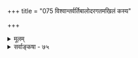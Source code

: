 +++
title = "075 विश्वान्तर्वर्तिबालोदरगतमखिलं कस्य"

+++
<details><summary>मूलम्</summary>

विश्वान्तर्वर्तिबालोदरगतमखिलं कस्य विश्वासभूमिस्तस्मादौपेन्द्रमीदृग् भवतु रसवशादिन्द्रजालं प्रवृत्तम् ।  
मा भूदाश्चर्यशक्तेरवितथमिदमित्येव सर्वाप्तसिद्धेर्व्याघातस्योपशान्तिस्तदनुगुणदशाभेदयोगादिभिः स्यात् ॥ ७५ ॥
</details>

<details><summary>सर्वाङ्कषा - ७५</summary>

आश्चर्यवृत्तान्तेषु प्रसक्तां शङ्कां परिहरतिविश्वान्तरित्यादि । **अखिलम्** = ब्रह्माण्डादिकं सर्वमपि **विश्वान्तर्वर्तिबालोदरगतम्** = एतज्जगदन्तर्गतस्यैव कस्यचित् बालस्योदरे वर्तमानम् इत्यादिकम् **कस्य** =कस्य वा बुद्धिमतः **विश्वासभूमिः** = विश्वासविषयः स्यात् । तस्मात् **ईदृक्** = एतादृशम् आश्चर्यवृत्तान्तादिकम् **रसवशात्** =लीलारसवसात् प्रवृत्तम् **औपेन्द्रम्** = उपेन्द्ररूपेण भगवता उपदिष्टम् इन्द्रजालं **भवतु** = मायाजालमिति प्रसिद्धं केवलं मिथ्यैव भवतु । **रसवसात्** = रसशास्त्रेषु वर्णितं पारदस्याद्भुतशक्तिरूपमिति वाऽर्थः । श्रीकृष्णेन यशोदायै स्वमुखे प्रदर्शितं विश्वरूपं वा, मार्कण्डेयाय प्रदर्शितं वटपत्रशाय्युदरे विश्वरूपम्, युद्धरङ्गे अर्जुनाय प्रदर्शितं विश्वरूपं वेत्यादिकमत्र ग्राह्यम् ॥ 

अद्भुतम् अद्भुतमेव । तत्र विचारकरणं मौर्व्यमेव स्यादित्यभिप्रायेण एतत्प्रत्याहमा भूदित्यादिना । मा **भूत्** = उक्तरीत्या सर्वं मिथ्येति मा भूत् । कुतः ? **आश्चर्यशक्तेः** = अत्यद्भुतशक्तियुक्तस्य भगवतः **इदम्** = एतादृशं सर्वम् **अवितथम्** = सत्यम् इत्येव **सर्वाप्तसिद्धेः** = सर्वेषामप्याप्तानां पराशरपाराशर्यादीनां 

221. 

507 

[भगवतस्सर्वज्ञत्वेऽनुपपत्तिपरिहारः ] 

यद्भावित्वेन बुद्धं भवति तदथ चातीतरूपं तदस्मिन् 

उल्लेख भिद्यते चेदकरणजमतेरैकरूप्यं प्रकुप्येत् । प्राचीनोल्लेख एव स्थितवति तु गते भाविबुद्धिर्भमः स्यात् 

मैवं पूर्वापरादिक्रमनियतसदोल्लेखसत्यत्वसिद्धेः ॥76॥ 



निर्णयात् । **व्याघातस्य** =विरोधस्य **उपशान्तिः** = समनं तु **तदनुगुणदशाभेदयोगादिभिः** = तत्तद्घटनानुगुणैः अवस्थाभेदसंबन्धादिभिः स्यात् ॥ ७५ ॥
</details>
